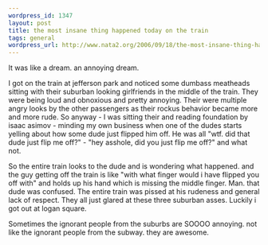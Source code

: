 ```yaml
--- 
wordpress_id: 1347
layout: post
title: the most insane thing happened today on the train
tags: general
wordpress_url: http://www.nata2.org/2006/09/18/the-most-insane-thing-happened-today-on-the-train/
---
```

It was like a dream. an annoying dream.

I got on the train at jefferson park and noticed some dumbass meatheads sitting with their suburban looking girlfriends in the middle of the train. They were being loud and obnoxious and pretty annoying. Their were multiple angry looks by the other passengers as their rockus behavior became more and more rude. So anyway - I was sitting their and reading foundation by isaac asimov - minding my own business when one of the dudes starts yelling about how some dude just flipped him off. He was all "wtf. did that dude just flip me off?" - "hey asshole, did you just flip me off?" and what not.

So the entire train looks to the dude and is wondering what happened. and the guy getting off the train is like "with what finger would i have flipped you off with" and holds up his hand which is missing the middle finger. Man. that dude was confused. The entire train was pissed at his rudeness and general lack of respect. They all just glared at these three suburban asses. Luckily i got out at logan square.

Sometimes the ignorant people from the suburbs are SOOOO annoying. not like the ignorant people from the subway. they are awesome.
